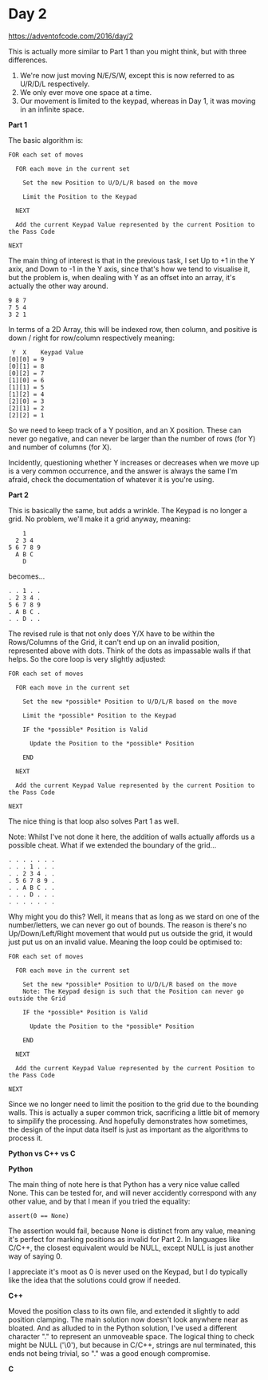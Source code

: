# Day 2

https://adventofcode.com/2016/day/2

This is actually more similar to Part 1 than you might think, but with three differences.

1. We're now just moving N/E/S/W, except this is now referred to as U/R/D/L respectively.
2. We only ever move one space at a time.
3. Our movement is limited to the keypad, whereas in Day 1, it was moving in an infinite space.

**Part 1**

The basic algorithm is:

    FOR each set of moves

      FOR each move in the current set
      
        Set the new Position to U/D/L/R based on the move
        
        Limit the Position to the Keypad
        
      NEXT
      
      Add the current Keypad Value represented by the current Position to the Pass Code
      
    NEXT
    
The main thing of interest is that in the previous task, I set Up to +1 in the Y axix, and Down to -1 in the Y axis, since that's how we tend to visualise it, but the problem is, when dealing with Y as an offset into an array, it's actually the other way around.

    9 8 7
    7 5 4
    3 2 1

In terms of a 2D Array, this will be indexed row, then column, and positive is down / right for row/column respectively meaning:

     Y  X    Keypad Value
    [0][0] = 9
    [0][1] = 8
    [0][2] = 7
    [1][0] = 6
    [1][1] = 5
    [1][2] = 4
    [2][0] = 3
    [2][1] = 2
    [2][2] = 1

So we need to keep track of a Y position, and an X position.  These can never go negative, and can never be larger than the number of rows (for Y) and number of columns (for X).

Incidently, questioning whether Y increases or decreases when we move up is a very common occurrence, and the answer is always the same I'm afraid, check the documentation of whatever it is you're using.

**Part 2**

This is basically the same, but adds a wrinkle.  The Keypad is no longer a grid.  No problem, we'll make it a grid anyway, meaning:

        1
      2 3 4
    5 6 7 8 9
      A B C
        D

becomes...

    . . 1 . .
    . 2 3 4 .
    5 6 7 8 9
    . A B C .
    . . D . .

The revised rule is that not only does Y/X have to be within the Rows/Columns of the Grid, it can't end up on an invalid position, represented above with dots.  Think of the dots as impassable walls if that helps.  So the core loop is very slightly adjusted:


    FOR each set of moves

      FOR each move in the current set
      
        Set the new *possible* Position to U/D/L/R based on the move
        
        Limit the *possible* Position to the Keypad
        
        IF the *possible* Position is Valid
        
          Update the Position to the *possible* Position
          
        END
        
      NEXT
      
      Add the current Keypad Value represented by the current Position to the Pass Code
      
    NEXT

The nice thing is that loop also solves Part 1 as well.

Note: Whilst I've not done it here, the addition of walls actually affords us a possible cheat.  What if we extended the boundary of the grid...

    . . . . . . .
    . . . 1 . . .
    . . 2 3 4 . .
    . 5 6 7 8 9 .
    . . A B C . .
    . . . D . . .
    . . . . . . .

Why might you do this?  Well, it means that as long as we stard on one of the number/letters, we can never go out of bounds.  The reason is there's no Up/Down/Left/Right movement that would put us outside the grid, it would just put us on an invalid value.  Meaning the loop could be optimised to:

    FOR each set of moves

      FOR each move in the current set
      
        Set the new *possible* Position to U/D/L/R based on the move
        Note: The Keypad design is such that the Position can never go outside the Grid
        
        IF the *possible* Position is Valid
        
          Update the Position to the *possible* Position
          
        END
        
      NEXT
      
      Add the current Keypad Value represented by the current Position to the Pass Code
      
    NEXT

Since we no longer need to limit the position to the grid due to the bounding walls.  This is actually a super common trick, sacrificing a little bit of memory to simpilify the processing.  And hopefully demonstrates how sometimes, the design of the input data itself is just as important as the algorithms to process it.

**Python vs C++ vs C**

**Python**

The main thing of note here is that Python has a very nice value called None.  This can be tested for, and will never accidently correspond with any other value, and by that I mean if you tried the equality:

    assert(0 == None)
    
The assertion would fail, because None is distinct from any value, meaning it's perfect for marking positions as invalid for Part 2.  In languages like C/C++, the closest equivalent would be NULL, except NULL is just another way of saying 0.

I appreciate it's moot as 0 is never used on the Keypad, but I do typically like the idea that the solutions could grow if needed.

**C++**

Moved the position class to its own file, and extended it slightly to add position clamping.  The main solution now doesn't look anywhere near as bloated.  And as alluded to in the Python solution, I've used a different character "." to represent an unmoveable space.  The logical thing to check might be NULL ('\0'), but because in C/C++, strings are nul terminated, this ends not being trivial, so "." was a good enough compromise.

**C**
